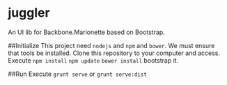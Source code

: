juggler
=======

An UI lib for Backbone.Marionette based on Bootstrap. 

##Initialize
This project need `nodejs` and `npm` and `bower`.
We must ensure that tools be installed.
Clone this repository to your computer and access.
Execute `npm install` `npm update` `bower install` bootstrap it.

##Run
Execute `grunt serve` or `grunt serve:dist`
